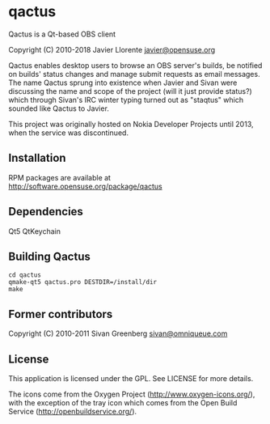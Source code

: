 qactus
======

Qactus is a Qt-based OBS client

Copyright (C) 2010-2018 Javier Llorente <javier@opensuse.org>

Qactus enables desktop users to browse an OBS server's builds, be notified on builds' status changes and
manage submit requests as email messages.
The name Qactus sprung into existence when Javier and Sivan were discussing the name and scope of the project
(will it just provide status?) which through Sivan's IRC winter typing turned out as "staqtus" which sounded like 
Qactus to Javier.

This project was originally hosted on Nokia Developer Projects until 2013, when the service was discontinued.

Installation
------------
RPM packages are available at http://software.opensuse.org/package/qactus

Dependencies
------------
Qt5
QtKeychain

Building Qactus
------------
```
cd qactus
qmake-qt5 qactus.pro DESTDIR=/install/dir
make
```

Former contributors
-------
Copyright (C) 2010-2011 Sivan Greenberg <sivan@omniqueue.com>

License
-------
This application is licensed under the GPL. See LICENSE for more details.

The icons come from the Oxygen Project (http://www.oxygen-icons.org/), with the exception of the tray icon which comes from the Open Build Service (http://openbuildservice.org/).



